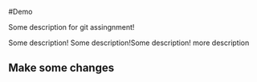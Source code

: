 #Demo 

Some description for git assingnment!

Some description!
Some description!Some description!
 more description



## Make some changes
